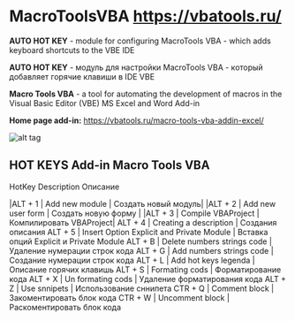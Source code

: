 # MacroToolsVBA https://vbatools.ru/

**AUTO HOT KEY** - module for configuring MacroTools VBA - which adds keyboard shortcuts to the VBE IDE

**AUTO HOT KEY** - модуль для настройки MacroTools VBA - который добавляет горячие клавиши в IDE VBE

**Macro Tools VBA** - a tool for automating the development of macros in the Visual Basic Editor (VBE) MS Excel and Word
Add-in 

**Home page add-in:** https://vbatools.ru/macro-tools-vba-addin-excel/

![alt tag](https://vbatools.ru/wp-content/uploads/2019/10/main-macro-tools-vba2.gif "Use Macro Tools VBA Example")

## HOT KEYS Add-in Macro Tools VBA
HotKey     Description                                 Описание

|ALT + 1   | Add new module                             | Создать новый модуль|
|ALT + 2   | Add new user form                          | Создать новую форму |
|ALT + 3   | Compile VBAProject                         | Компилировать VBAProject|
ALT + 4   | Creating a description                     | Создания описания 
ALT + 5   | Insert Option Explicit and Private Module  | Вставка опций Explicit и Private Module
ALT + B   | Delete numbers strings code                | Удаление нумерации строк кода
ALT + G   | Add numbers strings code                   | Создание нумерации строк кода
ALT + L   | Add hot keys legenda                       | Описание горячих клавишь
ALT + S   | Formating cods                             | Форматирование кода
ALT + X   | Un formating cods                          | Удаление форматирования кода
ALT + Z   | Use snnipets                               | Использование сннипета
CTR + Q   | Comment block                              | Закоментировать блок кода
CTR + W   | Uncomment block                            | Раскоментировать блок кода